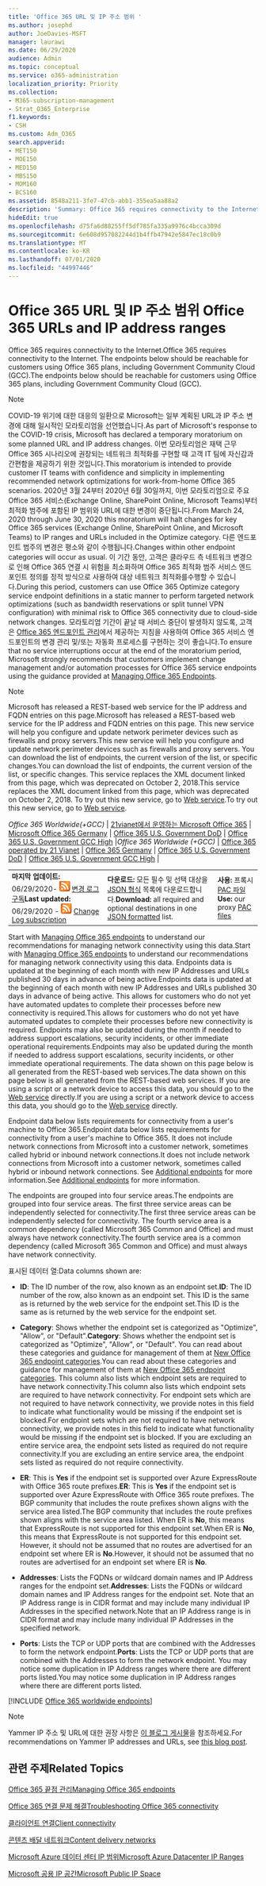 ```yaml
---
title: 'Office 365 URL 및 IP 주소 범위 '
ms.author: josephd
author: JoeDavies-MSFT
manager: laurawi
ms.date: 06/29/2020
audience: Admin
ms.topic: conceptual
ms.service: o365-administration
localization_priority: Priority
ms.collection:
- M365-subscription-management
- Strat_O365_Enterprise
f1.keywords:
- CSH
ms.custom: Adm_O365
search.appverid:
- MET150
- MOE150
- MED150
- MBS150
- MOM160
- BCS160
ms.assetid: 8548a211-3fe7-47cb-abb1-355ea5aa88a2
description: 'Summary: Office 365 requires connectivity to the Internet. The endpoints below should be reachable for customers using Office 365 plans, including Government Community Cloud (GCC).'
hideEdit: true
ms.openlocfilehash: d75fa6d88255ff5df785fa335a9976c4bcca309d
ms.sourcegitcommit: 6e608d957082244d1b4ffb47942e5847ec18c0b9
ms.translationtype: MT
ms.contentlocale: ko-KR
ms.lasthandoff: 07/01/2020
ms.locfileid: "44997446"
---
```

# <a name="office-365-urls-and-ip-address-ranges"></a><span data-ttu-id="3419e-104">Office 365 URL 및 IP 주소 범위 </span><span class="sxs-lookup"><span data-stu-id="3419e-104">Office 365 URLs and IP address ranges</span></span>

<span data-ttu-id="3419e-105">Office 365 requires connectivity to the Internet.</span><span class="sxs-lookup"><span data-stu-id="3419e-105">Office 365 requires connectivity to the Internet.</span></span> <span data-ttu-id="3419e-106">The endpoints below should be reachable for customers using Office 365 plans, including Government Community Cloud (GCC).</span><span class="sxs-lookup"><span data-stu-id="3419e-106">The endpoints below should be reachable for customers using Office 365 plans, including Government Community Cloud (GCC).</span></span>
  
> [!NOTE]
> <span data-ttu-id="3419e-107">COVID-19 위기에 대한 대응의 일환으로 Microsoft는 일부 계획된 URL과 IP 주소 변경에 대해 일시적인 모라토리엄을 선언했습니다.</span><span class="sxs-lookup"><span data-stu-id="3419e-107">As part of Microsoft's response to the COVID-19 crisis, Microsoft has declared a temporary moratorium on some planned URL and IP address changes.</span></span> <span data-ttu-id="3419e-108">이번 모라토리엄은 재택 근무 Office 365 시나리오에 권장되는 네트워크 최적화를 구현할 때 고객 IT 팀에 자신감과 간편함을 제공하기 위한 것입니다.</span><span class="sxs-lookup"><span data-stu-id="3419e-108">This moratorium is intended to provide customer IT teams with confidence and simplicity in implementing recommended network optimizations for work-from-home Office 365 scenarios.</span></span> <span data-ttu-id="3419e-109">2020년 3월 24부터 2020년 6월 30일까지, 이번 모라토리엄으로 주요 Office 365 서비스(Exchange Online, SharePoint Online, Microsoft Teams)부터 최적화 범주에 포함된 IP 범위와 URL에 대한 변경이 중단됩니다.</span><span class="sxs-lookup"><span data-stu-id="3419e-109">From March 24, 2020 through June 30, 2020 this moratorium will halt changes for key Office 365 services (Exchange Online, SharePoint Online, and Microsoft Teams) to IP ranges and URLs included in the Optimize category.</span></span> <span data-ttu-id="3419e-110">다른 엔드포인트 범주의 변경은 평소와 같이 수행됩니다.</span><span class="sxs-lookup"><span data-stu-id="3419e-110">Changes within other endpoint categories will occur as usual.</span></span> <span data-ttu-id="3419e-111">이 기간 동안, 고객은 클라우드 측 네트워크 변경으로 인해 Office 365 연결 시 위험을 최소화하며 Office 365 최적화 범주 서비스 엔드포인트 정의를 정적 방식으로 사용하여 대상 네트워크 최적화를수행할 수 있습니다.</span><span class="sxs-lookup"><span data-stu-id="3419e-111">During this period, customers can use Office 365 Optimize category service endpoint definitions in a static manner to perform targeted network optimizations (such as bandwidth reservations or split tunnel VPN configuration) with minimal risk to Office 365 connectivity due to cloud-side network changes.</span></span> <span data-ttu-id="3419e-112">모라토리엄 기간이 끝날 때 서비스 중단이 발생하지 않도록, 고객은 [Office 365 엔드포인트 관리](managing-office-365-endpoints.md)에서 제공하는 지침을 사용하여 Office 365 서비스 엔드포인트의 변경 관리 및/또는 자동화 프로세스를 구현하는 것이 좋습니다.</span><span class="sxs-lookup"><span data-stu-id="3419e-112">To ensure that no service interruptions occur at the end of the moratorium period, Microsoft strongly recommends that customers implement change management and/or automation processes for Office 365 service endpoints using the guidance provided at [Managing Office 365 Endpoints](managing-office-365-endpoints.md).</span></span>

> [!NOTE]
> <span data-ttu-id="3419e-113">Microsoft has released a REST-based web service for the IP address and FQDN entries on this page.</span><span class="sxs-lookup"><span data-stu-id="3419e-113">Microsoft has released a REST-based web service for the IP address and FQDN entries on this page.</span></span> <span data-ttu-id="3419e-114">This new service will help you configure and update network perimeter devices such as firewalls and proxy servers.</span><span class="sxs-lookup"><span data-stu-id="3419e-114">This new service will help you configure and update network perimeter devices such as firewalls and proxy servers.</span></span> <span data-ttu-id="3419e-115">You can download the list of endpoints, the current version of the list, or specific changes.</span><span class="sxs-lookup"><span data-stu-id="3419e-115">You can download the list of endpoints, the current version of the list, or specific changes.</span></span> <span data-ttu-id="3419e-116">This service replaces the XML document linked from this page, which was deprecated on October 2, 2018.</span><span class="sxs-lookup"><span data-stu-id="3419e-116">This service replaces the XML document linked from this page, which was deprecated on October 2, 2018.</span></span> <span data-ttu-id="3419e-117">To try out this new service, go to [Web service](office-365-ip-web-service.md).</span><span class="sxs-lookup"><span data-stu-id="3419e-117">To try out this new service, go to [Web service](office-365-ip-web-service.md).</span></span>
  
<span data-ttu-id="3419e-118">*Office 365 Worldwide(+GCC)* | [21vianet에서 운영하는 Microsoft Office 365](urls-and-ip-address-ranges-21vianet.md) | [Microsoft Office 365 Germany](office-365-germany-endpoints.md) | [Office 365 U.S. Government DoD](office-365-u-s-government-dod-endpoints.md)  | [Office 365 U.S. Government GCC High](office-365-u-s-government-gcc-high-endpoints.md) |</span><span class="sxs-lookup"><span data-stu-id="3419e-118">*Office 365 Worldwide (+GCC)* | [Office 365 operated by 21 Vianet](urls-and-ip-address-ranges-21vianet.md) | [Office 365 Germany](office-365-germany-endpoints.md) | [Office 365 U.S. Government DoD](office-365-u-s-government-dod-endpoints.md)  | [Office 365 U.S. Government GCC High](office-365-u-s-government-gcc-high-endpoints.md) |</span></span>
  
||||
|:-----|:-----|:-----|
|<span data-ttu-id="3419e-119">**마지막 업데이트:** 06/29/2020- ![ RSS ](media/5dc6bb29-25db-4f44-9580-77c735492c4b.png) [변경 로그 구독](https://endpoints.office.com/version/worldwide?allversions=true&format=rss&clientrequestid=b10c5ed1-bad1-445f-b386-b919946339a7)</span><span class="sxs-lookup"><span data-stu-id="3419e-119">**Last updated:** 06/29/2020 - ![RSS](media/5dc6bb29-25db-4f44-9580-77c735492c4b.png) [Change Log subscription](https://endpoints.office.com/version/worldwide?allversions=true&format=rss&clientrequestid=b10c5ed1-bad1-445f-b386-b919946339a7)</span></span> <br/> |<span data-ttu-id="3419e-120">**다운로드:** 모든 필수 및 선택 대상을 [JSON 형식](https://endpoints.office.com/endpoints/worldwide?clientrequestid=b10c5ed1-bad1-445f-b386-b919946339a7) 목록에 다운로드합니다.</span><span class="sxs-lookup"><span data-stu-id="3419e-120">**Download:** all required and optional destinations in one [JSON formatted](https://endpoints.office.com/endpoints/worldwide?clientrequestid=b10c5ed1-bad1-445f-b386-b919946339a7) list.</span></span>  <br/> | <span data-ttu-id="3419e-121">**사용:** 프록시 [PAC 파일](managing-office-365-endpoints.md#pacfiles)</span><span class="sxs-lookup"><span data-stu-id="3419e-121">**Use:** our proxy [PAC files](managing-office-365-endpoints.md#pacfiles)</span></span> <br/> |

 <span data-ttu-id="3419e-122">Start with [Managing Office 365 endpoints](managing-office-365-endpoints.md) to understand our recommendations for managing network connectivity using this data.</span><span class="sxs-lookup"><span data-stu-id="3419e-122">Start with [Managing Office 365 endpoints](managing-office-365-endpoints.md) to understand our recommendations for managing network connectivity using this data.</span></span> <span data-ttu-id="3419e-123">Endpoints data is updated at the beginning of each month with new IP Addresses and URLs published 30 days in advance of being active.</span><span class="sxs-lookup"><span data-stu-id="3419e-123">Endpoints data is updated at the beginning of each month with new IP Addresses and URLs published 30 days in advance of being active.</span></span> <span data-ttu-id="3419e-124">This allows for customers who do not yet have automated updates to complete their processes before new connectivity is required.</span><span class="sxs-lookup"><span data-stu-id="3419e-124">This allows for customers who do not yet have automated updates to complete their processes before new connectivity is required.</span></span> <span data-ttu-id="3419e-125">Endpoints may also be updated during the month if needed to address support escalations, security incidents, or other immediate operational requirements.</span><span class="sxs-lookup"><span data-stu-id="3419e-125">Endpoints may also be updated during the month if needed to address support escalations, security incidents, or other immediate operational requirements.</span></span> <span data-ttu-id="3419e-126">The data shown on this page below is all generated from the REST-based web services.</span><span class="sxs-lookup"><span data-stu-id="3419e-126">The data shown on this page below is all generated from the REST-based web services.</span></span> <span data-ttu-id="3419e-127">If you are using a script or a network device to access this data, you should go to the [Web service](office-365-ip-web-service.md) directly.</span><span class="sxs-lookup"><span data-stu-id="3419e-127">If you are using a script or a network device to access this data, you should go to the [Web service](office-365-ip-web-service.md) directly.</span></span>

<span data-ttu-id="3419e-128">Endpoint data below lists requirements for connectivity from a user's machine to Office 365.</span><span class="sxs-lookup"><span data-stu-id="3419e-128">Endpoint data below lists requirements for connectivity from a user's machine to Office 365.</span></span> <span data-ttu-id="3419e-129">It does not include network connections from Microsoft into a customer network, sometimes called hybrid or inbound network connections.</span><span class="sxs-lookup"><span data-stu-id="3419e-129">It does not include network connections from Microsoft into a customer network, sometimes called hybrid or inbound network connections.</span></span> <span data-ttu-id="3419e-130">See [Additional endpoints](additional-office365-ip-addresses-and-urls.md) for more information.</span><span class="sxs-lookup"><span data-stu-id="3419e-130">See [Additional endpoints](additional-office365-ip-addresses-and-urls.md) for more information.</span></span>

<span data-ttu-id="3419e-131">The endpoints are grouped into four service areas.</span><span class="sxs-lookup"><span data-stu-id="3419e-131">The endpoints are grouped into four service areas.</span></span> <span data-ttu-id="3419e-132">The first three service areas can be independently selected for connectivity.</span><span class="sxs-lookup"><span data-stu-id="3419e-132">The first three service areas can be independently selected for connectivity.</span></span> <span data-ttu-id="3419e-133">The fourth service area is a common dependency (called Microsoft 365 Common and Office) and must always have network connectivity.</span><span class="sxs-lookup"><span data-stu-id="3419e-133">The fourth service area is a common dependency (called Microsoft 365 Common and Office) and must always have network connectivity.</span></span>

<span data-ttu-id="3419e-134">표시된 데이터 열:</span><span class="sxs-lookup"><span data-stu-id="3419e-134">Data columns shown are:</span></span>

- <span data-ttu-id="3419e-135">**ID**: The ID number of the row, also known as an endpoint set.</span><span class="sxs-lookup"><span data-stu-id="3419e-135">**ID**: The ID number of the row, also known as an endpoint set.</span></span> <span data-ttu-id="3419e-136">This ID is the same as is returned by the web service for the endpoint set.</span><span class="sxs-lookup"><span data-stu-id="3419e-136">This ID is the same as is returned by the web service for the endpoint set.</span></span>

- <span data-ttu-id="3419e-137">**Category**: Shows whether the endpoint set is categorized as "Optimize", "Allow", or "Default".</span><span class="sxs-lookup"><span data-stu-id="3419e-137">**Category**: Shows whether the endpoint set is categorized as "Optimize", "Allow", or "Default".</span></span> <span data-ttu-id="3419e-138">You can read about these categories and guidance for management of them at [New Office 365 endpoint categories](https://docs.microsoft.com/office365/enterprise/office-365-network-connectivity-principles#new-office-365-endpoint-categories).</span><span class="sxs-lookup"><span data-stu-id="3419e-138">You can read about these categories and guidance for management of them at [New Office 365 endpoint categories](https://docs.microsoft.com/office365/enterprise/office-365-network-connectivity-principles#new-office-365-endpoint-categories).</span></span> <span data-ttu-id="3419e-139">This column also lists which endpoint sets are required to have network connectivity.</span><span class="sxs-lookup"><span data-stu-id="3419e-139">This column also lists which endpoint sets are required to have network connectivity.</span></span> <span data-ttu-id="3419e-140">For endpoint sets which are not required to have network connectivity, we provide notes in this field to indicate what functionality would be missing if the endpoint set is blocked.</span><span class="sxs-lookup"><span data-stu-id="3419e-140">For endpoint sets which are not required to have network connectivity, we provide notes in this field to indicate what functionality would be missing if the endpoint set is blocked.</span></span> <span data-ttu-id="3419e-141">If you are excluding an entire service area, the endpoint sets listed as required do not require connectivity.</span><span class="sxs-lookup"><span data-stu-id="3419e-141">If you are excluding an entire service area, the endpoint sets listed as required do not require connectivity.</span></span>

- <span data-ttu-id="3419e-142">**ER**: This is **Yes** if the endpoint set is supported over Azure ExpressRoute with Office 365 route prefixes.</span><span class="sxs-lookup"><span data-stu-id="3419e-142">**ER**: This is **Yes** if the endpoint set is supported over Azure ExpressRoute with Office 365 route prefixes.</span></span> <span data-ttu-id="3419e-143">The BGP community that includes the route prefixes shown aligns with the service area listed.</span><span class="sxs-lookup"><span data-stu-id="3419e-143">The BGP community that includes the route prefixes shown aligns with the service area listed.</span></span> <span data-ttu-id="3419e-144">When ER is **No**, this means that ExpressRoute is not supported for this endpoint set.</span><span class="sxs-lookup"><span data-stu-id="3419e-144">When ER is **No**, this means that ExpressRoute is not supported for this endpoint set.</span></span> <span data-ttu-id="3419e-145">However, it should not be assumed that no routes are advertised for an endpoint set where ER is **No**.</span><span class="sxs-lookup"><span data-stu-id="3419e-145">However, it should not be assumed that no routes are advertised for an endpoint set where ER is **No**.</span></span>

- <span data-ttu-id="3419e-146">**Addresses**: Lists the FQDNs or wildcard domain names and IP Address ranges for the endpoint set.</span><span class="sxs-lookup"><span data-stu-id="3419e-146">**Addresses**: Lists the FQDNs or wildcard domain names and IP Address ranges for the endpoint set.</span></span> <span data-ttu-id="3419e-147">Note that an IP Address range is in CIDR format and may include many individual IP Addresses in the specified network.</span><span class="sxs-lookup"><span data-stu-id="3419e-147">Note that an IP Address range is in CIDR format and may include many individual IP Addresses in the specified network.</span></span>
 
- <span data-ttu-id="3419e-148">**Ports**: Lists the TCP or UDP ports that are combined with the Addresses to form the network endpoint.</span><span class="sxs-lookup"><span data-stu-id="3419e-148">**Ports**: Lists the TCP or UDP ports that are combined with the Addresses to form the network endpoint.</span></span> <span data-ttu-id="3419e-149">You may notice some duplication in IP Address ranges where there are different ports listed.</span><span class="sxs-lookup"><span data-stu-id="3419e-149">You may notice some duplication in IP Address ranges where there are different ports listed.</span></span>

[!INCLUDE [Office 365 worldwide endpoints](./includes/office-365-worldwide-endpoints.md)]

>[!Note]
><span data-ttu-id="3419e-150">Yammer IP 주소 및 URL에 대한 권장 사항은 [이 블로그 게시물](https://techcommunity.microsoft.com/t5/Yammer-Blog/Using-hard-coded-IP-addresses-for-Yammer-is-not-recommended/ba-p/276592)을 참조하세요.</span><span class="sxs-lookup"><span data-stu-id="3419e-150">For recommendations on Yammer IP addresses and URLs, see [this blog post](https://techcommunity.microsoft.com/t5/Yammer-Blog/Using-hard-coded-IP-addresses-for-Yammer-is-not-recommended/ba-p/276592).</span></span>
>

## <a name="related-topics"></a><span data-ttu-id="3419e-151">관련 주제</span><span class="sxs-lookup"><span data-stu-id="3419e-151">Related Topics</span></span>

[<span data-ttu-id="3419e-152">Office 365 끝점 관리</span><span class="sxs-lookup"><span data-stu-id="3419e-152">Managing Office 365 endpoints</span></span>](managing-office-365-endpoints.md)
  
[<span data-ttu-id="3419e-153">Office 365 연결 문제 해결</span><span class="sxs-lookup"><span data-stu-id="3419e-153">Troubleshooting Office 365 connectivity</span></span>](https://support.office.com/article/d4088321-1c89-4b96-9c99-54c75cae2e6d.aspx)
  
[<span data-ttu-id="3419e-154">클라이언트 연결</span><span class="sxs-lookup"><span data-stu-id="3419e-154">Client connectivity</span></span>](https://support.office.com/article/client-connectivity-4232abcf-4ae5-43aa-bfa1-9a078a99c78b)
  
[<span data-ttu-id="3419e-155">콘텐츠 배달 네트워크</span><span class="sxs-lookup"><span data-stu-id="3419e-155">Content delivery networks</span></span>](https://support.office.com/article/content-delivery-networks-0140f704-6614-49bb-aa6c-89b75dcd7f1f)
  
[<span data-ttu-id="3419e-156">Microsoft Azure 데이터 센터 IP 범위</span><span class="sxs-lookup"><span data-stu-id="3419e-156">Microsoft Azure Datacenter IP Ranges</span></span>](https://www.microsoft.com/download/details.aspx?id=41653)
  
[<span data-ttu-id="3419e-157">Microsoft 공용 IP 공간</span><span class="sxs-lookup"><span data-stu-id="3419e-157">Microsoft Public IP Space</span></span>](https://www.microsoft.com/download/details.aspx?id=53602)

